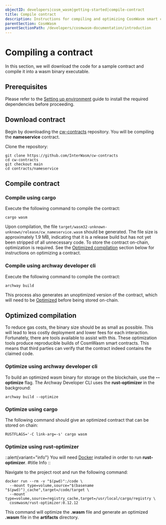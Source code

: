```yaml
---
objectID: developers|cosm_wasm|getting-started|compile-contract
title: Compile contract
description: Instructions for compiling and optimizing CosmWasm smart contracts
parentSection: CosmWasm
parentSectionPath: /developers/cosmwasm-documentation/introduction
---
```


# Compiling a contract

In this section, we will download the code for a sample contract and compile it into a wasm binary executable.

## Prerequisites

Please refer to the [Setting up environment](/developers/cosmwasm-documentation/getting-started/setting-up-environment) guide to install the required dependencies before proceeding.

## Download contract

Begin by downloading the <a href="https://github.com/InterWasm/cw-contracts" target="_blank">cw-contracts</a> repository. You will be compiling the **nameservice** contract.

Clone the repository:

```shell
git clone https://github.com/InterWasm/cw-contracts
cd cw-contracts
git checkout main
cd contracts/nameservice
```

## Compile contract

### Compile using cargo

Execute the following command to compile the contract:

```shell
cargo wasm
```

Upon compilation, the file `target/wasm32-unknown-unknown/release/cw_nameservice.wasm` should be generated. The file size is approximately 1.9 MB, indicating that it is a release build but has not yet been stripped of all unnecessary code. To store the contract on-chain, optimization is required. See the [Optimized compilation](#optimized-compilation) section below for instructions on optimizing a contract.

### Compile using archway developer cli

Execute the following command to compile the contract:

```shell
archway build
```

This process also generates an unoptimized version of the contract, which will need to be [Optimized](#optimized-compilation) before being stored on-chain.

## Optimized compilation

To reduce gas costs, the binary size should be as small as possible. This will lead to less costly deployment and lower fees for each interaction. Fortunately, there are tools available to assist with this. These optimization tools produce reproducible builds of CosmWasm smart contracts. This means that third parties can verify that the contract indeed contains the claimed code.

### Optimize using archway developer cli

To build an optimized wasm binary for storage on the blockchain, use the **--optimize** flag. The Archway Developer CLI uses the **rust-optimizer** in the background:

```shell
archway build --optimize
```

### Optimize using cargo

The following command should give an optimized contract that can be stored on chain:

```shell
RUSTFLAGS='-C link-arg=-s' cargo wasm
```

### Optimize using rust-optimizer

::alert{variant="info"}
You will need [Docker](https://www.docker.com) installed in order to run **rust-optimizer**.
#title
Info
::

Navigate to the project root and run the following command:

```shell
docker run --rm -v "$(pwd)":/code \
  --mount type=volume,source="$(basename "$(pwd)")_cache",target=/code/target \
  --mount type=volume,source=registry_cache,target=/usr/local/cargo/registry \
  cosmwasm/rust-optimizer:0.12.12
```

This command will optimize the **.wasm** file and generate an optimized **.wasm** file in the **artifacts** directory.